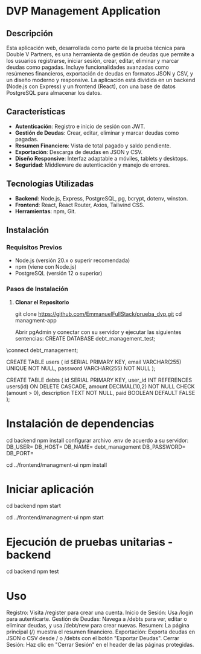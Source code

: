 # DVP Management Application

## Descripción
Esta aplicación web, desarrollada como parte de la prueba técnica para Double V Partners, es una herramienta de gestión de deudas que permite a los usuarios registrarse, iniciar sesión, crear, editar, eliminar y marcar deudas como pagadas. Incluye funcionalidades avanzadas como resúmenes financieros, exportación de deudas en formatos JSON y CSV, y un diseño moderno y responsive. La aplicación está dividida en un backend (Node.js con Express) y un frontend (React), con una base de datos PostgreSQL para almacenar los datos.

## Características
- **Autenticación**: Registro e inicio de sesión con JWT.
- **Gestión de Deudas**: Crear, editar, eliminar y marcar deudas como pagadas.
- **Resumen Financiero**: Vista de total pagado y saldo pendiente.
- **Exportación**: Descarga de deudas en JSON y CSV.
- **Diseño Responsive**: Interfaz adaptable a móviles, tablets y desktops.
- **Seguridad**: Middleware de autenticación y manejo de errores.

## Tecnologías Utilizadas
- **Backend**: Node.js, Express, PostgreSQL, pg, bcrypt, dotenv, winston.
- **Frontend**: React, React Router, Axios, Tailwind CSS.
- **Herramientas**: npm, Git.


## Instalación

### Requisitos Previos
- Node.js (versión 20.x o superir recomendada)
- npm (viene con Node.js)
- PostgreSQL (versión 12 o superior)

### Pasos de Instalación

1. **Clonar el Repositorio**
   
   git clone https://github.com/EmmanuelFullStack/prueba_dvp.git
   cd managment-app

   Abrir pgAdmin y conectar con su servidor y ejecutar las siguientes sentencias:
   CREATE DATABASE debt_management_test;

\connect debt_management;

CREATE TABLE users (
    id SERIAL PRIMARY KEY,
    email VARCHAR(255) UNIQUE NOT NULL,
    password VARCHAR(255) NOT NULL
);

CREATE TABLE debts (
    id SERIAL PRIMARY KEY,
    user_id INT REFERENCES users(id) ON DELETE CASCADE,
    amount DECIMAL(10,2) NOT NULL CHECK (amount > 0),
    description TEXT NOT NULL,
    paid BOOLEAN DEFAULT FALSE
);

# Instalación de dependencias
cd backend
npm install
configurar archivo .env de acuerdo a su servidor: 
DB_USER=
DB_HOST=
DB_NAME= debt_management
DB_PASSWORD=
DB_PORT=

cd ../frontend/managment-ui
npm install

# Iniciar aplicación
cd backend
npm start

cd ../frontend/managment-ui
npm start

# Ejecución de pruebas unitarias - backend
cd backend
npm test

# Uso

Registro: Visita /register para crear una cuenta.
Inicio de Sesión: Usa /login para autenticarte.
Gestión de Deudas: Navega a /debts para ver, editar o eliminar deudas, y usa /debt/new para crear nuevas.
Resumen: La página principal (/) muestra el resumen financiero.
Exportación: Exporta deudas en JSON o CSV desde / o /debts con el botón "Exportar Deudas".
Cerrar Sesión: Haz clic en "Cerrar Sesión" en el header de las páginas protegidas.
